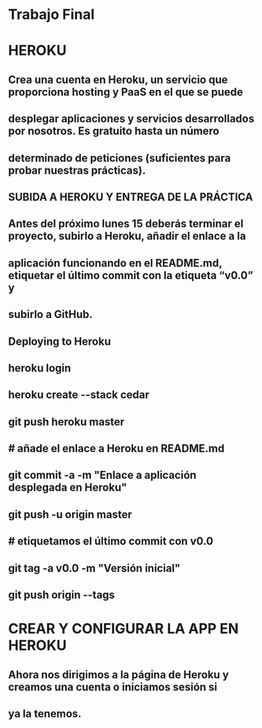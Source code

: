 # Trabajo Final

# HEROKU

## Crea una cuenta en Heroku, un servicio que proporciona hosting y PaaS en el que se puede
## desplegar aplicaciones y servicios desarrollados por nosotros. Es gratuito hasta un número
## determinado de peticiones (suficientes para probar nuestras prácticas).
## SUBIDA A HEROKU Y ENTREGA DE LA PRÁCTICA
## Antes del próximo lunes 15 deberás terminar el proyecto, subirlo a Heroku, añadir el enlace a la
## aplicación funcionando en el README.md, etiquetar el último commit con la etiqueta “v0.0” y
## subirlo a GitHub.

## Deploying to Heroku
## heroku login
## heroku create --stack cedar
## git push heroku master
## # añade el enlace a Heroku en README.md
## git commit -a -m "Enlace a aplicación desplegada en Heroku"
## git push -u origin master
## # etiquetamos el último commit con v0.0
## git tag -a v0.0 -m "Versión inicial"
## git push origin --tags

# CREAR Y CONFIGURAR LA APP EN HEROKU
## Ahora nos dirigimos a la página de Heroku y creamos una cuenta o iniciamos sesión si
## ya la tenemos.